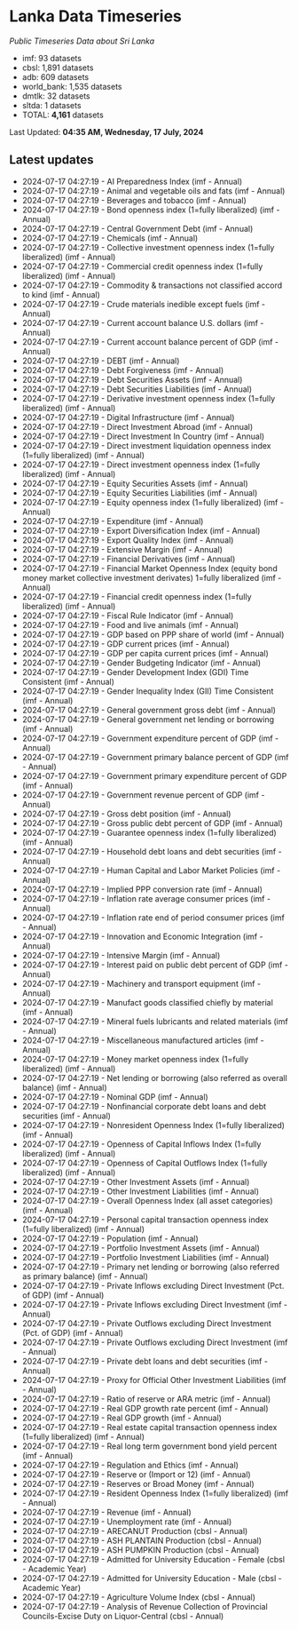 # Lanka Data Timeseries
*Public Timeseries Data about Sri Lanka*

* imf: 93 datasets
* cbsl: 1,891 datasets
* adb: 609 datasets
* world_bank: 1,535 datasets
* dmtlk: 32 datasets
* sltda: 1 datasets
* TOTAL: **4,161** datasets

Last Updated: **04:35 AM, Wednesday, 17 July, 2024**

## Latest updates

* 2024-07-17 04:27:19 - AI Preparedness Index (imf - Annual)
* 2024-07-17 04:27:19 - Animal and vegetable oils and fats (imf - Annual)
* 2024-07-17 04:27:19 - Beverages and tobacco (imf - Annual)
* 2024-07-17 04:27:19 - Bond openness index (1=fully liberalized) (imf - Annual)
* 2024-07-17 04:27:19 - Central Government Debt (imf - Annual)
* 2024-07-17 04:27:19 - Chemicals (imf - Annual)
* 2024-07-17 04:27:19 - Collective investment openness index (1=fully liberalized) (imf - Annual)
* 2024-07-17 04:27:19 - Commercial credit openness index (1=fully liberalized) (imf - Annual)
* 2024-07-17 04:27:19 - Commodity & transactions not classified accord to kind (imf - Annual)
* 2024-07-17 04:27:19 - Crude materials inedible except fuels (imf - Annual)
* 2024-07-17 04:27:19 - Current account balance U.S. dollars (imf - Annual)
* 2024-07-17 04:27:19 - Current account balance percent of GDP (imf - Annual)
* 2024-07-17 04:27:19 - DEBT (imf - Annual)
* 2024-07-17 04:27:19 - Debt Forgiveness (imf - Annual)
* 2024-07-17 04:27:19 - Debt Securities Assets (imf - Annual)
* 2024-07-17 04:27:19 - Debt Securities Liabilities (imf - Annual)
* 2024-07-17 04:27:19 - Derivative investment openness index (1=fully liberalized) (imf - Annual)
* 2024-07-17 04:27:19 - Digital Infrastructure (imf - Annual)
* 2024-07-17 04:27:19 - Direct Investment Abroad (imf - Annual)
* 2024-07-17 04:27:19 - Direct Investment In Country (imf - Annual)
* 2024-07-17 04:27:19 - Direct investment liquidation openness index (1=fully liberalized) (imf - Annual)
* 2024-07-17 04:27:19 - Direct investment openness index (1=fully liberalized) (imf - Annual)
* 2024-07-17 04:27:19 - Equity Securities Assets (imf - Annual)
* 2024-07-17 04:27:19 - Equity Securities Liabilities (imf - Annual)
* 2024-07-17 04:27:19 - Equity openness index (1=fully liberalized) (imf - Annual)
* 2024-07-17 04:27:19 - Expenditure (imf - Annual)
* 2024-07-17 04:27:19 - Export Diversification Index (imf - Annual)
* 2024-07-17 04:27:19 - Export Quality Index (imf - Annual)
* 2024-07-17 04:27:19 - Extensive Margin (imf - Annual)
* 2024-07-17 04:27:19 - Financial Derivatives (imf - Annual)
* 2024-07-17 04:27:19 - Financial Market Openness Index (equity bond money market collective investment derivates) 1=fully liberalized (imf - Annual)
* 2024-07-17 04:27:19 - Financial credit openness index (1=fully liberalized) (imf - Annual)
* 2024-07-17 04:27:19 - Fiscal Rule Indicator (imf - Annual)
* 2024-07-17 04:27:19 - Food and live animals (imf - Annual)
* 2024-07-17 04:27:19 - GDP based on PPP share of world (imf - Annual)
* 2024-07-17 04:27:19 - GDP current prices (imf - Annual)
* 2024-07-17 04:27:19 - GDP per capita current prices (imf - Annual)
* 2024-07-17 04:27:19 - Gender Budgeting Indicator (imf - Annual)
* 2024-07-17 04:27:19 - Gender Development Index (GDI) Time Consistent (imf - Annual)
* 2024-07-17 04:27:19 - Gender Inequality Index (GII) Time Consistent (imf - Annual)
* 2024-07-17 04:27:19 - General government gross debt (imf - Annual)
* 2024-07-17 04:27:19 - General government net lending or borrowing (imf - Annual)
* 2024-07-17 04:27:19 - Government expenditure percent of GDP (imf - Annual)
* 2024-07-17 04:27:19 - Government primary balance percent of GDP (imf - Annual)
* 2024-07-17 04:27:19 - Government primary expenditure percent of GDP (imf - Annual)
* 2024-07-17 04:27:19 - Government revenue percent of GDP (imf - Annual)
* 2024-07-17 04:27:19 - Gross debt position (imf - Annual)
* 2024-07-17 04:27:19 - Gross public debt percent of GDP (imf - Annual)
* 2024-07-17 04:27:19 - Guarantee openness index (1=fully liberalized) (imf - Annual)
* 2024-07-17 04:27:19 - Household debt loans and debt securities (imf - Annual)
* 2024-07-17 04:27:19 - Human Capital and Labor Market Policies (imf - Annual)
* 2024-07-17 04:27:19 - Implied PPP conversion rate (imf - Annual)
* 2024-07-17 04:27:19 - Inflation rate average consumer prices (imf - Annual)
* 2024-07-17 04:27:19 - Inflation rate end of period consumer prices (imf - Annual)
* 2024-07-17 04:27:19 - Innovation and Economic Integration (imf - Annual)
* 2024-07-17 04:27:19 - Intensive Margin (imf - Annual)
* 2024-07-17 04:27:19 - Interest paid on public debt percent of GDP (imf - Annual)
* 2024-07-17 04:27:19 - Machinery and transport equipment (imf - Annual)
* 2024-07-17 04:27:19 - Manufact goods classified chiefly by material (imf - Annual)
* 2024-07-17 04:27:19 - Mineral fuels lubricants and related materials (imf - Annual)
* 2024-07-17 04:27:19 - Miscellaneous manufactured articles (imf - Annual)
* 2024-07-17 04:27:19 - Money market openness index (1=fully liberalized) (imf - Annual)
* 2024-07-17 04:27:19 - Net lending or borrowing (also referred as overall balance) (imf - Annual)
* 2024-07-17 04:27:19 - Nominal GDP (imf - Annual)
* 2024-07-17 04:27:19 - Nonfinancial corporate debt loans and debt securities (imf - Annual)
* 2024-07-17 04:27:19 - Nonresident Openness Index (1=fully liberalized) (imf - Annual)
* 2024-07-17 04:27:19 - Openness of Capital Inflows Index (1=fully liberalized) (imf - Annual)
* 2024-07-17 04:27:19 - Openness of Capital Outflows Index (1=fully liberalized) (imf - Annual)
* 2024-07-17 04:27:19 - Other Investment Assets (imf - Annual)
* 2024-07-17 04:27:19 - Other Investment Liabilities (imf - Annual)
* 2024-07-17 04:27:19 - Overall Openness Index (all asset categories) (imf - Annual)
* 2024-07-17 04:27:19 - Personal capital transaction openness index (1=fully liberalized) (imf - Annual)
* 2024-07-17 04:27:19 - Population (imf - Annual)
* 2024-07-17 04:27:19 - Portfolio Investment Assets (imf - Annual)
* 2024-07-17 04:27:19 - Portfolio Investment Liabilities (imf - Annual)
* 2024-07-17 04:27:19 - Primary net lending or borrowing (also referred as primary balance) (imf - Annual)
* 2024-07-17 04:27:19 - Private Inflows excluding Direct Investment (Pct. of GDP) (imf - Annual)
* 2024-07-17 04:27:19 - Private Inflows excluding Direct Investment (imf - Annual)
* 2024-07-17 04:27:19 - Private Outflows excluding Direct Investment (Pct. of GDP) (imf - Annual)
* 2024-07-17 04:27:19 - Private Outflows excluding Direct Investment (imf - Annual)
* 2024-07-17 04:27:19 - Private debt loans and debt securities (imf - Annual)
* 2024-07-17 04:27:19 - Proxy for Official Other Investment Liabilities (imf - Annual)
* 2024-07-17 04:27:19 - Ratio of reserve or ARA metric (imf - Annual)
* 2024-07-17 04:27:19 - Real GDP growth rate percent (imf - Annual)
* 2024-07-17 04:27:19 - Real GDP growth (imf - Annual)
* 2024-07-17 04:27:19 - Real estate capital transaction openness index (1=fully liberalized) (imf - Annual)
* 2024-07-17 04:27:19 - Real long term government bond yield percent (imf - Annual)
* 2024-07-17 04:27:19 - Regulation and Ethics (imf - Annual)
* 2024-07-17 04:27:19 - Reserve or (Import or 12) (imf - Annual)
* 2024-07-17 04:27:19 - Reserves or Broad Money (imf - Annual)
* 2024-07-17 04:27:19 - Resident Openness Index (1=fully liberalized) (imf - Annual)
* 2024-07-17 04:27:19 - Revenue (imf - Annual)
* 2024-07-17 04:27:19 - Unemployment rate (imf - Annual)
* 2024-07-17 04:27:19 - ARECANUT Production (cbsl - Annual)
* 2024-07-17 04:27:19 - ASH PLANTAIN Production (cbsl - Annual)
* 2024-07-17 04:27:19 - ASH PUMPKIN Production (cbsl - Annual)
* 2024-07-17 04:27:19 - Admitted for University Education - Female (cbsl - Academic Year)
* 2024-07-17 04:27:19 - Admitted for University Education - Male (cbsl - Academic Year)
* 2024-07-17 04:27:19 - Agriculture Volume Index (cbsl - Annual)
* 2024-07-17 04:27:19 - Analysis of Revenue Collection of Provincial Councils-Excise Duty on Liquor-Central (cbsl - Annual)